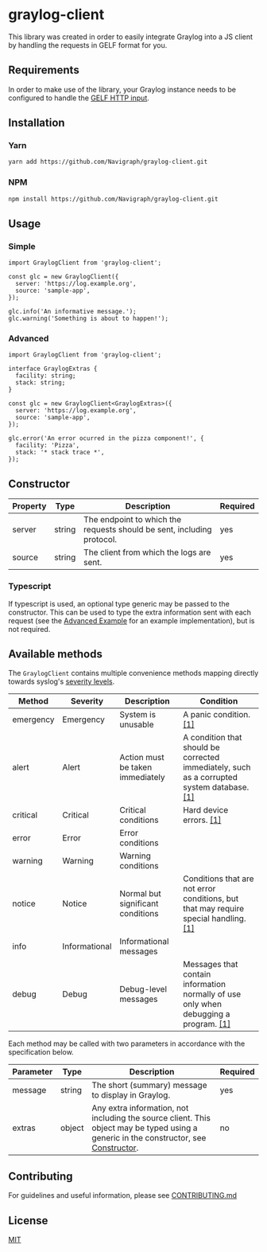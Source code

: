 # graylog-client

This library was created in order to easily integrate Graylog into a JS client by handling the requests in GELF format for you.

## Requirements

In order to make use of the library, your Graylog instance needs to be configured to handle the [GELF HTTP input](https://docs.graylog.org/en/4.1/pages/sending/gelf.html#gelf-via-http).

## Installation

### Yarn

```bash
yarn add https://github.com/Navigraph/graylog-client.git
```

### NPM

```bash
npm install https://github.com/Navigraph/graylog-client.git
```

## Usage

### Simple

```tsx
import GraylogClient from 'graylog-client';

const glc = new GraylogClient({
  server: 'https://log.example.org',
  source: 'sample-app',
});

glc.info('An informative message.');
glc.warning('Something is about to happen!');
```

### Advanced

```tsx
import GraylogClient from 'graylog-client';

interface GraylogExtras {
  facility: string;
  stack: string;
}

const glc = new GraylogClient<GraylogExtras>({
  server: 'https://log.example.org',
  source: 'sample-app',
});

glc.error('An error ocurred in the pizza component!', {
  facility: 'Pizza',
  stack: '* stack trace *',
});
```

## Constructor

| Property | Type   | Description                                                            | Required |
| -------- | ------ | ---------------------------------------------------------------------- | -------- |
| server   | string | The endpoint to which the requests should be sent, including protocol. | yes      |
| source   | string | The client from which the logs are sent.                               | yes      |

### Typescript

If typescript is used, an optional type generic may be passed to the constructor. This can be used to type the extra information sent with each request (see the [Advanced Example](#advanced) for an example implementation), but is not required.

## Available methods

The `GraylogClient` contains multiple convenience methods mapping directly towards syslog's [severity levels](https://en.wikipedia.org/wiki/Syslog#Severity_level).

| Method    | Severity      | Description                       | Condition                                                                                                                                                           |
| --------- | ------------- | --------------------------------- | ------------------------------------------------------------------------------------------------------------------------------------------------------------------- |
| emergency | Emergency     | System is unusable                | A panic condition. [[1]](https://pubs.opengroup.org/onlinepubs/009695399/functions/syslog.html)                                                                     |
| alert     | Alert         | Action must be taken immediately  | A condition that should be corrected immediately, such as a corrupted system database. [[1]](https://pubs.opengroup.org/onlinepubs/009695399/functions/syslog.html) |
| critical  | Critical      | Critical conditions               | Hard device errors. [[1]](https://pubs.opengroup.org/onlinepubs/009695399/functions/syslog.html)                                                                    |
| error     | Error         | Error conditions                  |                                                                                                                                                                     |
| warning   | Warning       | Warning conditions                |                                                                                                                                                                     |
| notice    | Notice        | Normal but significant conditions | Conditions that are not error conditions, but that may require special handling. [[1]](https://pubs.opengroup.org/onlinepubs/009695399/functions/syslog.html)       |
| info      | Informational | Informational messages            |                                                                                                                                                                     |
| debug     | Debug         | Debug-level messages              | Messages that contain information normally of use only when debugging a program. [[1]](https://pubs.opengroup.org/onlinepubs/009695399/functions/syslog.html)       |

Each method may be called with two parameters in accordance with the specification below.

| Parameter | Type   | Description                                                                                                                                          | Required |
| --------- | ------ | ---------------------------------------------------------------------------------------------------------------------------------------------------- | -------- |
| message   | string | The short (summary) message to display in Graylog.                                                                                                   | yes      |
| extras    | object | Any extra information, not including the source client. This object may be typed using a generic in the constructor, see [Constructor](#typescript). | no       |

## Contributing

For guidelines and useful information, please see [CONTRIBUTING.md](https://github.com/Navigraph/graylog-client/blob/master/CONTRIBUTING.md)

## License

[MIT](https://github.com/Navigraph/graylog-client/blob/master/LICENSE)

